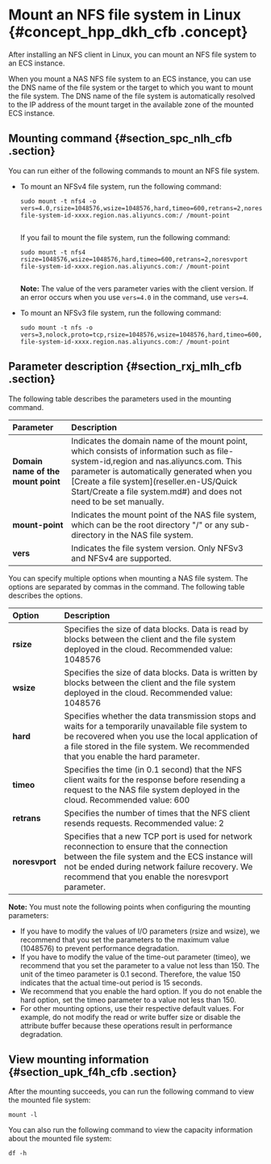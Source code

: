 # Mount an NFS file system in Linux {#concept_hpp_dkh_cfb .concept}

After installing an NFS client in Linux, you can mount an NFS file system to an ECS instance.

When you mount a NAS NFS file system to an ECS instance, you can use the DNS name of the file system or the target to which you want to mount the file system. The DNS name of the file system is automatically resolved to the IP address of the mount target in the available zone of the mounted ECS instance.

## Mounting command {#section_spc_nlh_cfb .section}

You can run either of the following commands to mount an NFS file system.

-   To mount an NFSv4 file system, run the following command:

    ``` {#codeblock_6k4_qjs_y1g}
    sudo mount -t nfs4 -o vers=4.0,rsize=1048576,wsize=1048576,hard,timeo=600,retrans=2,noresvport file-system-id-xxxx.region.nas.aliyuncs.com:/ /mount-point
    						
    ```

    If you fail to mount the file system, run the following command:

    ``` {#codeblock_5zi_tqv_o0v}
    sudo mount -t nfs4 rsize=1048576,wsize=1048576,hard,timeo=600,retrans=2,noresvport file-system-id-xxxx.region.nas.aliyuncs.com:/ /mount-point
    						
    ```

    **Note:** The value of the vers parameter varies with the client version. If an error occurs when you use `vers=4.0` in the command, use `vers=4`.

-   To mount an NFSv3 file system, run the following command:

    ``` {#codeblock_dnk_0rp_hhx}
    sudo mount -t nfs -o vers=3,nolock,proto=tcp,rsize=1048576,wsize=1048576,hard,timeo=600,retrans=2,noresvport file-system-id-xxxx.region.nas.aliyuncs.com:/ /mount-point
    ```


## Parameter description {#section_rxj_mlh_cfb .section}

The following table describes the parameters used in the mounting command.

|Parameter|Description|
|:--------|:----------|
|**Domain name of the mount point**|Indicates the domain name of the mount point, which consists of information such as file-system-id,region and nas.aliyuncs.com. This parameter is automatically generated when you [Create a file system](reseller.en-US/Quick Start/Create a file system.md#) and does not need to be set manually.|
|**mount-point**|Indicates the mount point of the NAS file system, which can be the root directory "/" or any sub-directory in the NAS file system.|
|**vers**|Indicates the file system version. Only NFSv3 and NFSv4 are supported.|

You can specify multiple options when mounting a NAS file system. The options are separated by commas in the command. The following table describes the options.

|Option|Description|
|:-----|:----------|
|**rsize**|Specifies the size of data blocks. Data is read by blocks between the client and the file system deployed in the cloud. Recommended value: 1048576|
|**wsize**|Specifies the size of data blocks. Data is written by blocks between the client and the file system deployed in the cloud. Recommended value: 1048576|
|**hard**|Specifies whether the data transmission stops and waits for a temporarily unavailable file system to be recovered when you use the local application of a file stored in the file system. We recommended that you enable the hard parameter.|
|**timeo**|Specifies the time \(in 0.1 second\) that the NFS client waits for the response before resending a request to the NAS file system deployed in the cloud. Recommended value: 600|
|**retrans**|Specifies the number of times that the NFS client resends requests. Recommended value: 2|
|**noresvport**|Specifies that a new TCP port is used for network reconnection to ensure that the connection between the file system and the ECS instance will not be ended during network failure recovery. We recommend that you enable the noresvport parameter.|

**Note:** You must note the following points when configuring the mounting parameters:

-   If you have to modify the values of I/O parameters \(rsize and wsize\), we recommend that you set the parameters to the maximum value \(1048576\) to prevent performance degradation.
-   If you have to modify the value of the time-out parameter \(timeo\), we recommend that you set the parameter to a value not less than 150. The unit of the timeo parameter is 0.1 second. Therefore, the value 150 indicates that the actual time-out period is 15 seconds.
-   We recommend that you enable the hard option. If you do not enable the hard option, set the timeo parameter to a value not less than 150.
-   For other mounting options, use their respective default values. For example, do not modify the read or write buffer size or disable the attribute buffer because these operations result in performance degradation.

## View mounting information {#section_upk_f4h_cfb .section}

After the mounting succeeds, you can run the following command to view the mounted file system:

``` {#codeblock_ak1_a6y_3pg}
mount -l
```

You can also run the following command to view the capacity information about the mounted file system:

``` {#codeblock_lq3_pbw_soy}
df -h
```


